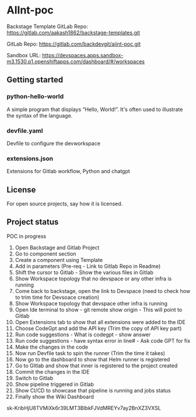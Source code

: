 # AIInt-poc

Backstage Template GitLab Repo: https://gitlab.com/aakash1862/backstage-templates.git

GitLab Repo: https://gitlab.com/backdevgit/aiint-poc.git

Sandbox URL: https://devspaces.apps.sandbox-m3.1530.p1.openshiftapps.com/dashboard/#/workspaces




## Getting started

### python-hello-world

A simple program that displays “Hello, World!”. It's often used to illustrate the syntax of the language.

### devfile.yaml

Devfile to configure the devworkspace

### extensions.json

Extensions for Gitlab workflow, Python and chatgpt


## License
For open source projects, say how it is licensed.

## Project status
POC in progress


1. Open Backstage and Gitlab Project
2. Go to component section
3. Create a component using Template
4. Add in parameters (Pre-req - Link to Gitlab Repo in Readme)
5. Shift the cursor to Gitlab - Show the various files in Gitlab
6. Show Workspace topology that no devspace or any other infra is running
7. Come back to backstage, open the link to Devspace (need to check how to trim time for Devsoace creation)
8. Show Workspace topology that devspace other infra is running
9. Open Ide terminal to show - git remote show origin - This will point to Gitlab
10. Open Extensions tab to show that all extensions were added to the IDE
11. Choose CodeGpt and add the API key (Trim the copy of API key part)
12. Run code suggestions - What is codegpt - show answer
13. Run code suggestions - have syntax error in line# - Ask code GPT for fix
14. Make the changes in the code
15. Now run Devfile task to spin the runner (Trim the time it takes)
16. Now go to the dashboard to show that Helm runner is registered
17. Go to GItlab and show that inner is registered to the project created
18. Commit the changes in the IDE
19. Switch to Gitlab
20. Show pipeline triggered in Gitlab
21. Show CI/CD to showcase that pipeline is running and jobs status
22. Finally show the Wiki Dashboard

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
